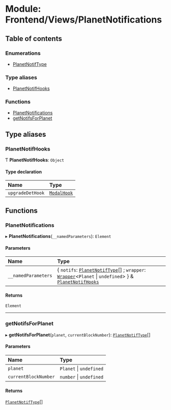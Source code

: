# Module: Frontend/Views/PlanetNotifications

## Table of contents

### Enumerations

- [PlanetNotifType](../enums/Frontend_Views_PlanetNotifications.PlanetNotifType.md)

### Type aliases

- [PlanetNotifHooks](Frontend_Views_PlanetNotifications.md#planetnotifhooks)

### Functions

- [PlanetNotifications](Frontend_Views_PlanetNotifications.md#planetnotifications)
- [getNotifsForPlanet](Frontend_Views_PlanetNotifications.md#getnotifsforplanet)

## Type aliases

### PlanetNotifHooks

Ƭ **PlanetNotifHooks**: `Object`

#### Type declaration

| Name             | Type                                                 |
| :--------------- | :--------------------------------------------------- |
| `upgradeDetHook` | [`ModalHook`](Frontend_Views_ModalPane.md#modalhook) |

## Functions

### PlanetNotifications

▸ **PlanetNotifications**(`__namedParameters`): `Element`

#### Parameters

| Name                | Type                                                                                                                                                                                                                                                                               |
| :------------------ | :--------------------------------------------------------------------------------------------------------------------------------------------------------------------------------------------------------------------------------------------------------------------------------- |
| `__namedParameters` | { `notifs`: [`PlanetNotifType`](../enums/Frontend_Views_PlanetNotifications.PlanetNotifType.md)[] ; `wrapper`: [`Wrapper`](../classes/Backend_Utils_Wrapper.Wrapper.md)<`Planet` \| `undefined`\> } & [`PlanetNotifHooks`](Frontend_Views_PlanetNotifications.md#planetnotifhooks) |

#### Returns

`Element`

---

### getNotifsForPlanet

▸ **getNotifsForPlanet**(`planet`, `currentBlockNumber`): [`PlanetNotifType`](../enums/Frontend_Views_PlanetNotifications.PlanetNotifType.md)[]

#### Parameters

| Name                 | Type                    |
| :------------------- | :---------------------- |
| `planet`             | `Planet` \| `undefined` |
| `currentBlockNumber` | `number` \| `undefined` |

#### Returns

[`PlanetNotifType`](../enums/Frontend_Views_PlanetNotifications.PlanetNotifType.md)[]
